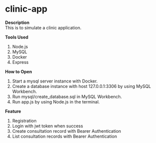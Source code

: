 # clinic-app

**Description**  
This is to simulate a clinic application.

**Tools Used**
1. Node.js
2. MySQL
3. Docker
4. Express

**How to Open**
1. Start a mysql server instance with Docker.
2. Create a database instance with host 127.0.0.1:3306 by using MySQL Workbench.
3. Run mysql/create_database.sql in MySQL Workbench.
4. Run app.js by using Node.js in the terminal.

**Feature**
1. Registration
2. Login with jwt token when success
3. Create consultation record with Bearer Authentication
4. List consultation records with Bearer Authentication
